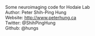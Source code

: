 Some neuroimaging code for Hodaie Lab  
Author: Peter Shih-Ping Hung  
Website: http://www.peterhung.ca  
Twitter: @ShihPingHung  
Github: @hungs

